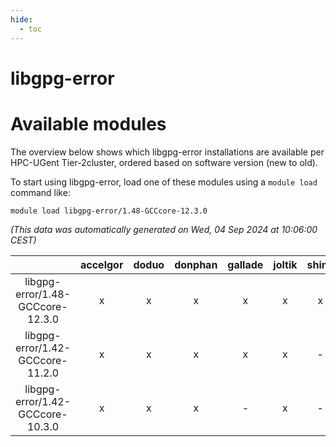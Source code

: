 ```yaml
---
hide:
  - toc
---
```


libgpg-error
============

# Available modules


The overview below shows which libgpg-error installations are available per HPC-UGent Tier-2cluster, ordered based on software version (new to old).

To start using libgpg-error, load one of these modules using a `module load` command like:

```shell
module load libgpg-error/1.48-GCCcore-12.3.0
```

*(This data was automatically generated on Wed, 04 Sep 2024 at 10:06:00 CEST)*  

| |accelgor|doduo|donphan|gallade|joltik|shinx|skitty|
| :---: | :---: | :---: | :---: | :---: | :---: | :---: | :---: |
|libgpg-error/1.48-GCCcore-12.3.0|x|x|x|x|x|x|x|
|libgpg-error/1.42-GCCcore-11.2.0|x|x|x|x|x|-|x|
|libgpg-error/1.42-GCCcore-10.3.0|x|x|x|-|x|-|x|
